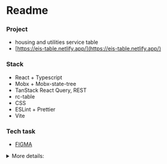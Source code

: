 # Readme

### Project

- housing and utilities service table
- [https://eis-table.netlify.app/](https://eis-table.netlify.app/)

### Stack
- React + Typescript
- Mobx + Mobx-state-tree
- TanStack React Query, REST
- rc-table
- CSS
- ESLint + Prettier
- Vite

### Tech task
- [FIGMA](https://www.figma.com/design/gxVXNv5MEY8RQ1KXRVvkUT/%D0%A2%D0%B5%D1%81%D1%82-(%D1%84%D1%80%D0%BE%D0%BD%D1%82)?node-id=0-1&t=4r5zEMeitjkW88uI-0)
<details>
<summary>More details:</summary>
Создать приложение для отображения списка счётчиков горячей и холодной воды.<br/>
1. Список счётчиков.<br/>
Счётчики получать запросом GET http://showroom.eis24.me/api/v4/test/meters/<br/>
Параметры limit=20 и offset (выводить по 20 на страницу).<br/>
Данные должны выводиться на странице с внутренним скроллом
(«шапка» фиксированная, табличка скроллится внутри).<br/>
Колонки:<br/>
1. Порядковый номер.<br/>
2. Тип (ColdWaterAreaMeter — ХВС, HotWaterAreaMeter — ГВС).<br/>
3. Дата установки в формате дд.мм.гггг.<br/>
4. Автоматический ли он (is_automatic).<br/>
5. Значение (initial_values).<br/>
6. Адреc.<br/>
7. Примечание (description).<br/>
2. Адрес счётчика.<br/>
Адреса получать параллельным запросом<br/>
GET http://showroom.eis24.me/api/v4/test/areas/ с параметром списка айди id__in.<br/>
Продумать оптимизацию, не запрашивать уже известные адреса.<br/>
Выводить улицу, дом, номер квартиры.<br/>
3. Удаление счётчика.<br/>
При наведении на строку должна появляться кнопка удаления, инициирующая
удаление счётчика (DELETE http://showroom.eis24.me/api/v4/test/meters/:meterId/).<br/>
На странице при этом всегда должно оставаться 20 элементов.<br/>
Стек технологий:<br/>
Использовать React, TypeScript, mobx-state-tree — обязательно,
styled-components — по желанию.

</details>

